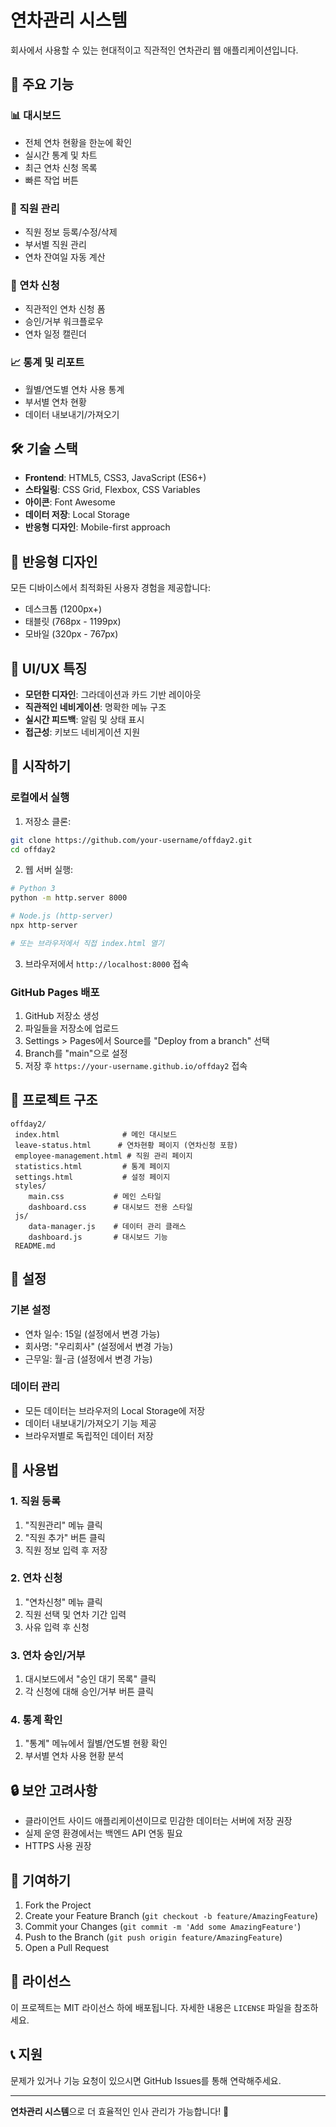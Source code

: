﻿# 연차관리 시스템

회사에서 사용할 수 있는 현대적이고 직관적인 연차관리 웹 애플리케이션입니다.

## 🚀 주요 기능

### 📊 대시보드
- 전체 연차 현황을 한눈에 확인
- 실시간 통계 및 차트
- 최근 연차 신청 목록
- 빠른 작업 버튼

### 👥 직원 관리
- 직원 정보 등록/수정/삭제
- 부서별 직원 관리
- 연차 잔여일 자동 계산

### 📅 연차 신청
- 직관적인 연차 신청 폼
- 승인/거부 워크플로우
- 연차 일정 캘린더

### 📈 통계 및 리포트
- 월별/연도별 연차 사용 통계
- 부서별 연차 현황
- 데이터 내보내기/가져오기

## 🛠️ 기술 스택

- **Frontend**: HTML5, CSS3, JavaScript (ES6+)
- **스타일링**: CSS Grid, Flexbox, CSS Variables
- **아이콘**: Font Awesome
- **데이터 저장**: Local Storage
- **반응형 디자인**: Mobile-first approach

## 📱 반응형 디자인

모든 디바이스에서 최적화된 사용자 경험을 제공합니다:
- 데스크톱 (1200px+)
- 태블릿 (768px - 1199px)
- 모바일 (320px - 767px)

## 🎨 UI/UX 특징

- **모던한 디자인**: 그라데이션과 카드 기반 레이아웃
- **직관적인 네비게이션**: 명확한 메뉴 구조
- **실시간 피드백**: 알림 및 상태 표시
- **접근성**: 키보드 네비게이션 지원

## 🚀 시작하기

### 로컬에서 실행

1. 저장소 클론:
```bash
git clone https://github.com/your-username/offday2.git
cd offday2
```

2. 웹 서버 실행:
```bash
# Python 3
python -m http.server 8000

# Node.js (http-server)
npx http-server

# 또는 브라우저에서 직접 index.html 열기
```

3. 브라우저에서 `http://localhost:8000` 접속

### GitHub Pages 배포

1. GitHub 저장소 생성
2. 파일들을 저장소에 업로드
3. Settings > Pages에서 Source를 "Deploy from a branch" 선택
4. Branch를 "main"으로 설정
5. 저장 후 `https://your-username.github.io/offday2` 접속

## 📁 프로젝트 구조

```
offday2/
 index.html              # 메인 대시보드
 leave-status.html      # 연차현황 페이지 (연차신청 포함)
 employee-management.html # 직원 관리 페이지
 statistics.html         # 통계 페이지
 settings.html           # 설정 페이지
 styles/
    main.css           # 메인 스타일
    dashboard.css      # 대시보드 전용 스타일
 js/
    data-manager.js    # 데이터 관리 클래스
    dashboard.js       # 대시보드 기능
 README.md
```

## 🔧 설정

### 기본 설정
- 연차 일수: 15일 (설정에서 변경 가능)
- 회사명: "우리회사" (설정에서 변경 가능)
- 근무일: 월-금 (설정에서 변경 가능)

### 데이터 관리
- 모든 데이터는 브라우저의 Local Storage에 저장
- 데이터 내보내기/가져오기 기능 제공
- 브라우저별로 독립적인 데이터 저장

## 🎯 사용법

### 1. 직원 등록
1. "직원관리" 메뉴 클릭
2. "직원 추가" 버튼 클릭
3. 직원 정보 입력 후 저장

### 2. 연차 신청
1. "연차신청" 메뉴 클릭
2. 직원 선택 및 연차 기간 입력
3. 사유 입력 후 신청

### 3. 연차 승인/거부
1. 대시보드에서 "승인 대기 목록" 클릭
2. 각 신청에 대해 승인/거부 버튼 클릭

### 4. 통계 확인
1. "통계" 메뉴에서 월별/연도별 현황 확인
2. 부서별 연차 사용 현황 분석

## 🔒 보안 고려사항

- 클라이언트 사이드 애플리케이션이므로 민감한 데이터는 서버에 저장 권장
- 실제 운영 환경에서는 백엔드 API 연동 필요
- HTTPS 사용 권장

## 🤝 기여하기

1. Fork the Project
2. Create your Feature Branch (`git checkout -b feature/AmazingFeature`)
3. Commit your Changes (`git commit -m 'Add some AmazingFeature'`)
4. Push to the Branch (`git push origin feature/AmazingFeature`)
5. Open a Pull Request

## 📄 라이선스

이 프로젝트는 MIT 라이선스 하에 배포됩니다. 자세한 내용은 `LICENSE` 파일을 참조하세요.

## 📞 지원

문제가 있거나 기능 요청이 있으시면 GitHub Issues를 통해 연락해주세요.

---

**연차관리 시스템**으로 더 효율적인 인사 관리가 가능합니다! 🎉
